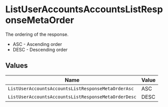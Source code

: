 # ListUserAccountsAccountsListResponseMetaOrder

The ordering of the response.
* ASC - Ascending order
* DESC - Descending order


## Values

| Name                                                | Value                                               |
| --------------------------------------------------- | --------------------------------------------------- |
| `ListUserAccountsAccountsListResponseMetaOrderAsc`  | ASC                                                 |
| `ListUserAccountsAccountsListResponseMetaOrderDesc` | DESC                                                |